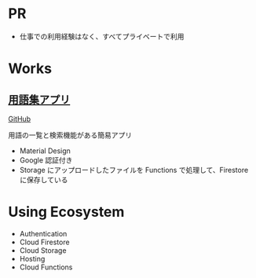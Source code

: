 # PR

- 仕事での利用経験はなく、すべてプライベートで利用

# Works

## [用語集アプリ](https://glossary-kurosame.firebaseapp.com)

[GitHub](https://github.com/kurosame/glossary)

用語の一覧と検索機能がある簡易アプリ

- Material Design
- Google 認証付き
- Storage にアップロードしたファイルを Functions で処理して、Firestore に保存している

# Using Ecosystem

- Authentication
- Cloud Firestore
- Cloud Storage
- Hosting
- Cloud Functions
